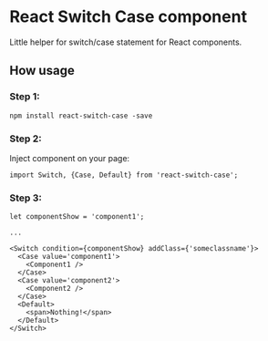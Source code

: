 # React Switch Case component

Little helper for switch/case statement for React components.

## How usage

### Step 1:
```
npm install react-switch-case -save
```

### Step 2:

Inject component on your page:
```
import Switch, {Case, Default} from 'react-switch-case';
```

### Step 3:
```
let componentShow = 'component1';

...

<Switch condition={componentShow} addClass={'someclassname'}>
  <Case value='component1'>
    <Component1 />
  </Case>
  <Case value='component2'>
    <Component2 />
  </Case>
  <Default>
    <span>Nothing!</span>
  </Default>
</Switch>
```